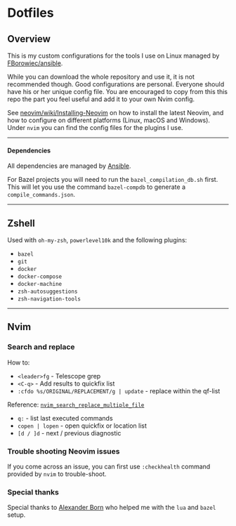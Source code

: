 # Dotfiles

## Overview

This is my custom configurations for the tools I use on Linux managed by [FBorowiec/ansible](https://www.github.com/FBorowiec/ansible).

While you can download the whole repository and use it, it is not recommended though. Good configurations are personal. Everyone should have his or her unique config file. You are encouraged to copy from this this repo the part you feel useful and add it to your own Nvim config.

See [neovim/wiki/Installing-Neovim](https://github.com/neovim/neovim/wiki/Installing-Neovim) on how to install the latest Neovim, and how to configure on different platforms (Linux, macOS and Windows).
Under `nvim` you can find the config files for the plugins I use.

---

#### Dependencies

All dependencies are managed by [Ansible](https://www.github.com/FBorowiec/ansible).

For Bazel projects you will need to run the `bazel_compilation_db.sh` first. This will let you use the command `bazel-compdb` to generate a `compile_commands.json`.

---

## Zshell

Used with `oh-my-zsh`, `powerlevel10k` and the following plugins:

* `bazel`
* `git`
* `docker`
* `docker-compose`
* `docker-machine`
* `zsh-autosuggestions`
* `zsh-navigation-tools`

---

## Nvim

### Search and replace

How to:
* `<leader>fg` - Telescope grep
* `<C-q>` - Add results to quickfix list
* `:cfdo %s/ORIGINAL/REPLACEMENT/g | update` - replace within the qf-list

Reference: [`nvim_search_replace_multiple_file`](https://jdhao.github.io/2020/03/14/nvim_search_replace_multiple_file/)

* `q:` - list last executed commands
* `copen | lopen` - open quickfix or location list
* `[d / ]d` - next / previous diagnostic

### Trouble shooting Neovim issues

If you come across an issue, you can first use `:checkhealth` command provided by `nvim` to trouble-shoot.

### Special thanks

Special thanks to [Alexander Born](https://github.com/alexander-born) who helped me with the `lua` and `bazel` setup.
